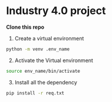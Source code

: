 # Industry 4.0 project 

**Clone this repo**

1. Create a virtual environment 
```bash
python -m venv .env_name
```
2. Activate the Virtual environment
```bash
source env_name/bin/activate
```
3. Install all the dependency 
```bash
pip install -r req.txt
```
